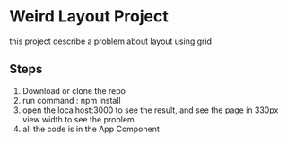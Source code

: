 # Weird Layout Project
this project describe a problem about layout using grid
## Steps
1. Download or clone the repo
2. run command : npm install
3. open the localhost:3000 to see the result, and see the page in 330px view width to see the problem
4. all the code is in the App Component

